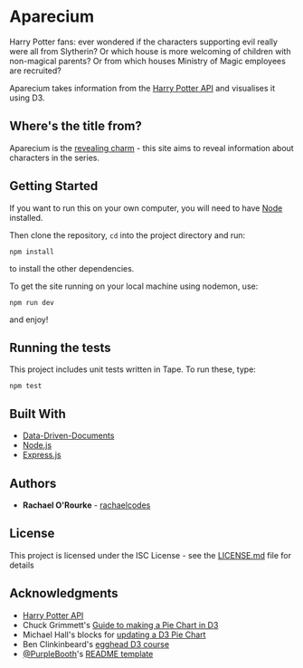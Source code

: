 # Aparecium
Harry Potter fans: ever wondered if the characters supporting evil really were all from Slytherin? Or which house is more welcoming of children with non-magical parents? Or from which houses Ministry of Magic employees are recruited? 

Aparecium takes information from the [Harry Potter API](https://www.potterapi.com/) and visualises it using D3.

## Where's the title from?
Aparecium is the [revealing charm](http://harrypotter.wikia.com/wiki/Revealing_Charm) - this site aims to reveal information about characters in the series.

## Getting Started
If you want to run this on your own computer, you will need to have [Node](https://nodejs.org/en/) installed. 

Then clone the repository, `cd` into the project directory and run: 

```
npm install
```

to install the other dependencies.

To get the site running on your local machine using nodemon, use: 

```
npm run dev
```
and enjoy!

## Running the tests
This project includes unit tests written in Tape. To run these, type: 

```
npm test
```

## Built With
* [Data-Driven-Documents](https://d3js.org/)
* [Node.js](https://nodejs.org/en/)
* [Express.js](https://expressjs.com/)


## Authors
* **Rachael O'Rourke** -  [rachaelcodes](https://github.com/rachaelcodes)

## License
This project is licensed under the ISC License - see the [LICENSE.md](LICENSE.md) file for details

## Acknowledgments
* [Harry Potter API](https://www.potterapi.com/)
* Chuck Grimmett's [Guide to making a Pie Chart in D3](http://www.cagrimmett.com/til/2016/08/19/d3-pie-chart.html)
* Michael Hall's blocks for [updating a D3 Pie Chart](https://bl.ocks.org/mbhall88/22f91dc6c9509b709defde9dc29c63f2)
* Ben Clinkinbeard's [egghead D3 course](https://egghead.io/courses/build-interactive-javascript-charts-with-d3-v4)
* [@PurpleBooth](https://github.com/PurpleBooth)'s [README template](https://gist.github.com/PurpleBooth/109311bb0361f32d87a2)
